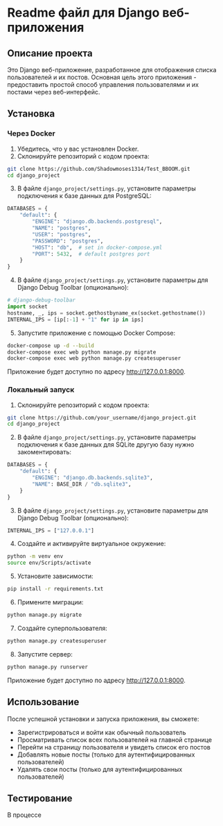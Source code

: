 # Readme файл для Django веб-приложения

## Описание проекта

Это Django веб-приложение, разработанное для отображения списка пользователей и их постов. Основная цель этого приложения - предоставить простой способ управления пользователями и их постами через веб-интерфейс.


## Установка

### Через Docker

1. Убедитесь, что у вас установлен Docker.
2. Склонируйте репозиторий с кодом проекта:

```bash
git clone https://github.com/Shadowmoses1314/Test_BBOOM.git
cd django_project
```

3. В файле `django_project/settings.py`, установите параметры подключения к базе данных для PostgreSQL:

```python
DATABASES = {
    "default": {
        "ENGINE": "django.db.backends.postgresql",
        "NAME": "postgres",
        "USER": "postgres",
        "PASSWORD": "postgres",
        "HOST": "db",  # set in docker-compose.yml
        "PORT": 5432,  # default postgres port
    }
}
```

4. В файле `django_project/settings.py`, установите параметры для Django Debug Toolbar (опционально):

```python
# django-debug-toolbar
import socket
hostname, _, ips = socket.gethostbyname_ex(socket.gethostname())
INTERNAL_IPS = [ip[:-1] + "1" for ip in ips]
```

5. Запустите приложение с помощью Docker Compose:

```bash
docker-compose up -d --build
docker-compose exec web python manage.py migrate
docker-compose exec web python manage.py createsuperuser
```

Приложение будет доступно по адресу http://127.0.0.1:8000.

### Локальный запуск

1. Склонируйте репозиторий с кодом проекта:

```bash
git clone https://github.com/your_username/django_project.git
cd django_project
```

2. В файле `django_project/settings.py`, установите параметры подключения к базе данных для SQLite другую базу нужно закоментировать:

```python
DATABASES = {
    "default": {
        "ENGINE": "django.db.backends.sqlite3",
        "NAME": BASE_DIR / "db.sqlite3",
    }
}
```

3. В файле `django_project/settings.py`, установите параметры для Django Debug Toolbar (опционально):

```python
INTERNAL_IPS = ["127.0.0.1"]
```

4. Создайте и активируйте виртуальное окружение:

```bash
python -m venv env
source env/Scripts/activate
```

5. Установите зависимости:

```bash
pip install -r requirements.txt
```

6. Примените миграции:

```bash
python manage.py migrate
```

7. Создайте суперпользователя:

```bash
python manage.py createsuperuser
```

8. Запустите сервер:

```bash
python manage.py runserver
```

Приложение будет доступно по адресу http://127.0.0.1:8000.

## Использование

После успешной установки и запуска приложения, вы сможете:
- Зарегистрироваться и войти как обычный пользователь
- Просматривать список всех пользователей на главной странице
- Перейти на страницу пользователя и увидеть список его постов
- Добавлять новые посты (только для аутентифицированных пользователей)
- Удалять свои посты (только для аутентифицированных пользователей)

## Тестирование
В процессе
